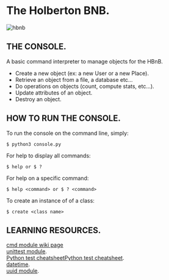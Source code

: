 # The Holberton BNB.  
![hbnb](https://i.imgur.com/qUI3Nbw.png)  


## THE CONSOLE.  
A basic command interpreter to manage objects for the HBnB.  
- Create a new object (ex: a new User or a new Place).  
- Retrieve an object from a file, a database etc…  
- Do operations on objects (count, compute stats, etc…).  
- Update attributes of an object.  
- Destroy an object.  

## HOW TO RUN THE CONSOLE.  
To run the console on the command line, simply:  
```
$ python3 console.py  
```
  
For help to display all commands:  
```
$ help or $ ?  
```
  
For help on a specific command:  
```
$ help <command> or $ ? <command>  
```

To create an instance of of a class:  
```
$ create <class name>  
```

  
## LEARNING RESOURCES.  
  [cmd module wiki page](https://wiki.python.org/moin/CmdModule)  
  [unittest module](https://docs.python.org/3.8/library/unittest.html#module-unittest).  
  [Python test cheatsheetPython test cheatsheet](https://www.pythonsheets.com/notes/python-tests.html).  
  [datetime](https://docs.python.org/3.8/library/datetime.html).   
  [uuid module](https://docs.python.org/3.8/library/uuid.html).  

